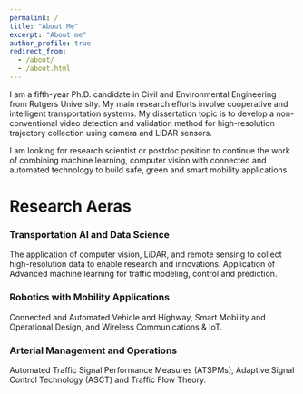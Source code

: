 ```yaml
---
permalink: /
title: "About Me"
excerpt: "About me"
author_profile: true
redirect_from: 
  - /about/
  - /about.html
---
```


I am a fifth-year Ph.D. candidate in Civil and Environmental Engineering from Rutgers University. My main research efforts involve cooperative and intelligent transportation systems. My dissertation topic is to develop a non-conventional video detection and validation method for high-resolution trajectory collection using camera and LiDAR sensors. 

I am looking for research scientist or postdoc position to continue the work of combining machine learning, computer vision with connected and automated technology to build safe, green and smart mobility applications.

Research Aeras
======
### Transportation AI and Data Science
The application of computer vision, LiDAR, and remote sensing to collect high-resolution data to enable research and innovations. Application of Advanced machine learning for traffic modeling, control and prediction.

### Robotics with Mobility Applications
Connected and Automated Vehicle and Highway, Smart Mobility and Operational Design, and Wireless Communications & IoT.

### Arterial Management and Operations
Automated Traffic Signal Performance Measures (ATSPMs), Adaptive Signal Control Technology (ASCT) and Traffic Flow Theory. 

